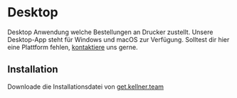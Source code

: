# Desktop

Desktop Anwendung welche Bestellungen an Drucker zustellt. Unsere Desktop-App steht für Windows und macOS zur Verfügung.
Solltest dir hier eine Plattform fehlen, [kontaktiere](Overview.md#Support) uns gerne.
## Installation
Downloade die Installationsdatei von [get.kellner.team](https://get.kellner.team)
